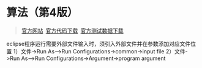 算法（第4版）
==========
>[官方网站](http://algs4.cs.princeton.edu/home/)&ensp;[官方代码下载](http://algs4.cs.princeton.edu/code/algs4.jar)&ensp;[官方测试数据下载](http://algs4.cs.princeton.edu/code/algs4-data.zip)



eclipse程序运行需要外部文件输入时，须引入外部文件并在参数添加对应文件位置
1）文件->Run As—>Run Configurations->common->input file
2）文件->Run As—>Run Configurations->Argument->program argument